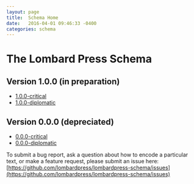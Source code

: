 ```yaml
---
layout: page
title:  Schema Home
date:   2016-04-01 09:46:33 -0400
categories: schema
---
```


# The Lombard Press Schema

## Version 1.0.0 (in preparation)

* [1.0.0-critical](1.0/critical/)
* [1.0.0-diplomatic](1.0/diplomatic/)

## Version 0.0.0 (depreciated)

* [0.0.0-critical](0.0/critical/)
* [0.0.0-diplomatic](0.0/diplomatic/)

To submit a bug report, ask a question about how to encode a particular text, or make a feature request, please submit an issue here: [https://github.com/lombardpress/lombardpress-schema/issues](https://github.com/lombardpress/lombardpress-schema/issues)